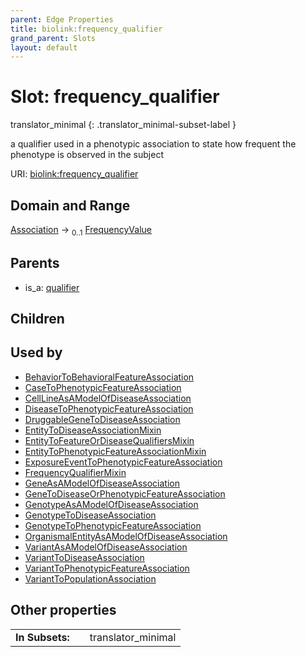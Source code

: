 ```yaml
---
parent: Edge Properties
title: biolink:frequency_qualifier
grand_parent: Slots
layout: default
---
```


# Slot: frequency_qualifier

translator_minimal
{: .translator_minimal-subset-label }


a qualifier used in a phenotypic association to state how frequent the phenotype is observed in the subject

URI: [biolink:frequency_qualifier](https://w3id.org/biolink/frequency_qualifier)

## Domain and Range

[Association](Association.md) ->  <sub>0..1</sub> [FrequencyValue](types/FrequencyValue.md)

## Parents

 *  is_a: [qualifier](qualifier.md)

## Children


## Used by

 * [BehaviorToBehavioralFeatureAssociation](BehaviorToBehavioralFeatureAssociation.md)
 * [CaseToPhenotypicFeatureAssociation](CaseToPhenotypicFeatureAssociation.md)
 * [CellLineAsAModelOfDiseaseAssociation](CellLineAsAModelOfDiseaseAssociation.md)
 * [DiseaseToPhenotypicFeatureAssociation](DiseaseToPhenotypicFeatureAssociation.md)
 * [DruggableGeneToDiseaseAssociation](DruggableGeneToDiseaseAssociation.md)
 * [EntityToDiseaseAssociationMixin](EntityToDiseaseAssociationMixin.md)
 * [EntityToFeatureOrDiseaseQualifiersMixin](EntityToFeatureOrDiseaseQualifiersMixin.md)
 * [EntityToPhenotypicFeatureAssociationMixin](EntityToPhenotypicFeatureAssociationMixin.md)
 * [ExposureEventToPhenotypicFeatureAssociation](ExposureEventToPhenotypicFeatureAssociation.md)
 * [FrequencyQualifierMixin](FrequencyQualifierMixin.md)
 * [GeneAsAModelOfDiseaseAssociation](GeneAsAModelOfDiseaseAssociation.md)
 * [GeneToDiseaseOrPhenotypicFeatureAssociation](GeneToDiseaseOrPhenotypicFeatureAssociation.md)
 * [GenotypeAsAModelOfDiseaseAssociation](GenotypeAsAModelOfDiseaseAssociation.md)
 * [GenotypeToDiseaseAssociation](GenotypeToDiseaseAssociation.md)
 * [GenotypeToPhenotypicFeatureAssociation](GenotypeToPhenotypicFeatureAssociation.md)
 * [OrganismalEntityAsAModelOfDiseaseAssociation](OrganismalEntityAsAModelOfDiseaseAssociation.md)
 * [VariantAsAModelOfDiseaseAssociation](VariantAsAModelOfDiseaseAssociation.md)
 * [VariantToDiseaseAssociation](VariantToDiseaseAssociation.md)
 * [VariantToPhenotypicFeatureAssociation](VariantToPhenotypicFeatureAssociation.md)
 * [VariantToPopulationAssociation](VariantToPopulationAssociation.md)

## Other properties

|  |  |  |
| --- | --- | --- |
| **In Subsets:** | | translator_minimal |

